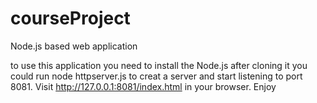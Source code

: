 # courseProject
Node.js based web application


to use this application you need to install the Node.js
after cloning it you could run node httpserver.js to creat a server and start listening to port 8081.
Visit http://127.0.0.1:8081/index.html in your browser.
Enjoy
